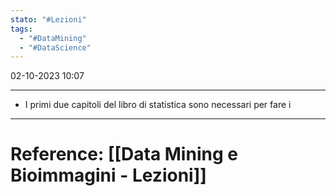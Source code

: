 ```yaml
---
stato: "#Lezioni"
tags:
  - "#DataMining"
  - "#DataScience"
---
```

02-10-2023 10:07

--- 

- I primi due capitoli del libro di statistica sono necessari per fare i









---
# Reference: [[Data Mining e Bioimmagini - Lezioni]]
